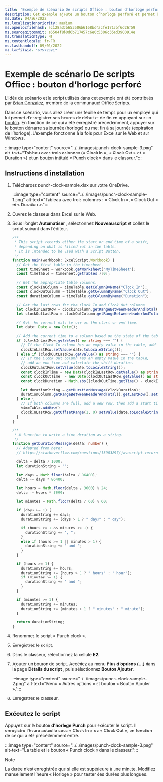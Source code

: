 ```yaml
---
title: 'Exemple de scénario De scripts Office : bouton d’horloge perforé'
description: Cet exemple ajoute un bouton d’horloge perforé et permet à un utilisateur d’entrer et d’expirer à l’aide de l’heure actuelle.
ms.date: 04/26/2022
ms.localizationpriority: medium
ms.openlocfilehash: ac128a33b653506b6168bd4acfe1713bf6d26759
ms.sourcegitcommit: a6504f8b0d6b717457c6e0b5306c35ad3900914e
ms.translationtype: MT
ms.contentlocale: fr-FR
ms.lasthandoff: 09/02/2022
ms.locfileid: "67572681"
---
```

# <a name="office-scripts-sample-scenario-punch-clock-button"></a>Exemple de scénario De scripts Office : bouton d’horloge perforé

L’idée de scénario et le script utilisés dans cet exemple ont été contribués par [Brian Gonzalez](https://github.com/b-gonzalez), membre de la communauté Office Scripts.

Dans ce scénario, vous allez créer une feuille de temps pour un employé qui lui permet d’enregistrer ses heures de début et de fin en appuyant sur un [bouton](../../develop/script-buttons.md). En fonction de ce qui a été enregistré précédemment, appuyer sur le bouton démarre sa journée (horloge) ou met fin à sa journée (expiration de l’horloge). L’exemple fonctionne à la fois pour Excel sur le Web et sur Windows.

:::image type="content" source="../../images/punch-clock-sample-3.png" alt-text="Tableau avec trois colonnes (« Clock In », « Clock Out » et « Duration ») et un bouton intitulé « Punch clock » dans le classeur.":::

## <a name="setup-instructions"></a>Instructions d’installation

1. Téléchargez [punch-clock-sample.xlsx](punch-clock-sample.xlsx) sur votre OneDrive.

    :::image type="content" source="../../images/punch-clock-sample-1.png" alt-text="Tableau avec trois colonnes : « Clock In », « Clock Out » et « Duration ».":::

1. Ouvrez le classeur dans Excel sur le Web.

1. Sous l’onglet **Automatiser** , sélectionnez **Nouveau script** et collez le script suivant dans l’éditeur.

    ```typescript
    /**
     * This script records either the start or end time of a shift, 
     * depending on what is filled out in the table. 
     * It is intended to be used with a Script Button.
     */
    function main(workbook: ExcelScript.Workbook) {
      // Get the first table in the timesheet.
      const timeSheet = workbook.getWorksheet("MyTimeSheet");
      const timeTable = timeSheet.getTables()[0];
    
      // Get the appropriate table columns.
      const clockInColumn = timeTable.getColumnByName("Clock In");
      const clockOutColumn = timeTable.getColumnByName("Clock Out");
      const durationColumn = timeTable.getColumnByName("Duration");
    
      // Get the last rows for the Clock In and Clock Out columns.
      let clockInLastRow = clockInColumn.getRangeBetweenHeaderAndTotal().getLastRow();
      let clockOutLastRow = clockOutColumn.getRangeBetweenHeaderAndTotal().getLastRow();
    
      // Get the current date to use as the start or end time.
      let date: Date = new Date();
    
      // Add the current time to a column based on the state of the table.
      if (clockInLastRow.getValue() as string === "") {
        // If the Clock In column has an empty value in the table, add a start time.
        clockInLastRow.setValue(date.toLocaleString());
      } else if (clockOutLastRow.getValue() as string === "") {
        // If the Clock Out column has an empty value in the table, 
        // add an end time and calculate the shift duration.
        clockOutLastRow.setValue(date.toLocaleString());
        const clockInTime = new Date(clockInLastRow.getValue() as string);
        const clockOutTime  = new Date(clockOutLastRow.getValue() as string);
        const clockDuration = Math.abs((clockOutTime.getTime() - clockInTime.getTime()));
    
        let durationString = getDurationMessage(clockDuration);
        durationColumn.getRangeBetweenHeaderAndTotal().getLastRow().setValue(durationString);
      } else {
        // If both columns are full, add a new row, then add a start time.
        timeTable.addRow()
        clockInLastRow.getOffsetRange(1, 0).setValue(date.toLocaleString());
      }
    }
    
    /**
     * A function to write a time duration as a string.
     */
    function getDurationMessage(delta: number) {
      // Adapted from here:
      // https://stackoverflow.com/questions/13903897/javascript-return-number-of-days-hours-minutes-seconds-between-two-dates
    
      delta = delta / 1000;
      let durationString = "";
    
      let days = Math.floor(delta / 86400);
      delta -= days * 86400;
    
      let hours = Math.floor(delta / 3600) % 24;
      delta -= hours * 3600;
    
      let minutes = Math.floor(delta / 60) % 60;
    
      if (days >= 1) {
        durationString += days;
        durationString += (days > 1 ? " days" : " day");
    
        if (hours >= 1 && minutes >= 1) {
          durationString += ", ";
        }
        else if (hours >= 1 || minutes > 1) {
          durationString += " and ";
        }
      }
    
      if (hours >= 1) {
        durationString += hours;
        durationString += (hours > 1 ? " hours" : " hour");
        if (minutes >= 1) {
          durationString += " and ";
        }
      }
    
      if (minutes >= 1) {
        durationString += minutes;
        durationString += (minutes > 1 ? " minutes" : " minute");
      }
    
      return durationString;
    }
    ```

1. Renommez le script « Punch clock ».

1. Enregistrez le script.

1. Dans le classeur, sélectionnez la cellule **E2**.

1. Ajouter un bouton de script. Accédez au menu **Plus d’options (...)** dans la page **Détails du script** , puis sélectionnez **Bouton Ajouter**.

    :::image type="content" source="../../images/punch-clock-sample-2.png" alt-text="Menu « Autres options » et bouton « Bouton Ajouter ».":::

1. Enregistrez le classeur.

## <a name="run-the-script"></a>Exécutez le script

Appuyez sur le bouton **d’horloge Punch** pour exécuter le script. Il enregistre l’heure actuelle sous « Clock In » ou « Clock Out », en fonction de ce qui a été précédemment entré.

:::image type="content" source="../../images/punch-clock-sample-3.png" alt-text="La table et le bouton « Punch clock » dans le classeur.":::

> [!NOTE]
> La durée n’est enregistrée que si elle est supérieure à une minute. Modifiez manuellement l’heure « Horloge » pour tester des durées plus longues.
